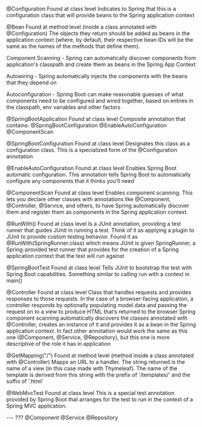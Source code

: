
@Configuration
    Found at class level
    Indicates to Spring that this is a configuration class that will provide
        beans to the Spring application context

@Bean
    Found at method level (inside a class annotated with @Configuration)
    The objects they return should be added as beans in the application context
        (where, by default, their respective bean IDs will be the same as the
        names of the methods that define them).

Component Scanning - Spring can automatically discover components from
    application's classpath and create them as beans in the Spring App Context

Autowiring - Spring automatically injects the components with the beans that
    they depend on

Autoconfiguration - Spring Boot can make reasonable guesses of what components
    need to be configured and wired together, based on entries in the classpath,
    env variables and other factors


@SpringBootApplication
    Found at class level
    Composite annotation that contains:
        @SpringBootConfiguration
        @EnableAutoConfiguration
        @ComponentScan


@SpringBootConfiguration
    Found at class level
    Designates this class as a configuration class. This is a specialized form
        of the @Configuration annotation


@EnableAutoConfiguration
    Found at class level
    Enables Spring Boot automatic configuration. This annotation tells Spring
        Boot to automatically configure any components that it thinks you’ll need

@ComponentScan
    Found at class level
    Enables component scanning. This lets you declare other classes with
        annotations like @Component, @Controller, @Service, and others, to have
        Spring automatically discover them and register them as components in
        the Spring application context.

@RunWith()
    Found at class level
    Is a JUnit annotation, providing a test runner that guides JUnit in running
        a test. Think of it as applying a plugin to JUnit to provide custom testing
        behavior.
    Found it as @RunWith(SpringRunner.class) which means JUnit is given
        SpringRunner, a Spring-provided test runner that provides for the creation
        of a Spring application context that the test will run against

@SpringBootTest
    Found at class level
    Tells JUnit to bootstrap the test with Spring Boot capabilities. Something
    similar to calling run with a context in main()

@Controller
    Found at class level
    Class that handles requests and provides responses to those requests.
        In the case of a browser-facing application, a controller responds by
        optionally populating model data and passing the request on to a view
        to produce HTML that’s returned to the browser
    Spring component scanning automatically discovers the classes annotated
        with @Controller, creates an instance of it and provides it as a bean in
        the Spring application context. In fact other annotation would work the
        same as this one (@Component, @Service, @Repository), but this one is
        more descriptive of the role it has in application

@GetMapping("/")
    Found at method level (method inside a class annotated with @Controller)
    Mapps an URL to a handler. The string returned is the name of a view (in
        this case made with Thymeleaf). The name of the template is derived
        from this string with the prefix of '/templates/' and the suffix of
        '.html' 

@WebMvcTest
    Found at class level
    This is a special test annotation provided by Spring Boot that arranges for
        the test to run in the context of a Spring MVC application.

--- ???
@Component
@Service
@Repository
